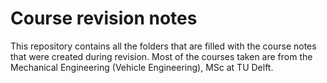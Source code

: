# Course revision notes

This repository contains all the folders that are filled with the course notes that were created during revision. Most of the courses taken are from the Mechanical Engineering (Vehicle Engineering), MSc at TU Delft. 
